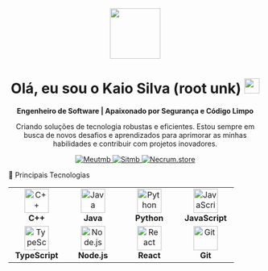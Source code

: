 <div align="center">
<img src="https://media.giphy.com/media/v1.Y2lkPTc5MGI3NjExZzRzZGR3c2Z4eGd6dGNkeW53a29tZXJzN3B0cGFsN2Y0Z3g4c3ZpZCZlcD12MV9pbnRlcm5hbF9naWZfYnlfaWQmY3Q9Zw/3oKIPnAiaMCws8nOsE/giphy.gif" width="100" />
</div>

<h1 align="center">
Olá, eu sou o Kaio Silva (root unk)
<img src="https://media.giphy.com/media/hvRJCLFzcasrR4ia7z/giphy.gif" width="30px"/>
</h1>

<p align="center">
<strong>Engenheiro de Software | Apaixonado por Segurança e Código Limpo</strong>
</p>

<p align="center">
Criando soluções de tecnologia robustas e eficientes. Estou sempre em busca de novos desafios e aprendizados para aprimorar as minhas habilidades e contribuir com projetos inovadores.
</p>

<p align="center">
<a href="https://meutmb.com" target="_blank">
<img src="https://img.shields.io/badge/Meutmb-3B82F6?style=for-the-badge" alt="Meutmb"/>
</a>
<a href="https://sitmb.com" target="_blank">
<img src="https://img.shields.io/badge/Sitmb-10B981?style=for-the-badge" alt="Sitmb"/>
</a>
<a href="https://necrum.store" target="_blank">
<img src="https://img.shields.io/badge/Necrum.store-EF4444?style=for-the-badge&logo=shopping-cart&logoColor=white" alt="Necrum.store"/>
</a>
</p>

🚀 Principais Tecnologias
<table align="center">
<tbody>
<tr>
<td align="center" width="96">
<img src="https://cdn.jsdelivr.net/gh/devicons/devicon@latest/icons/cplusplus/cplusplus-original.svg" width="48" height="48" alt="C++" />
<br><strong>C++</strong>
</td>
<td align="center" width="96">
<img src="https://cdn.jsdelivr.net/gh/devicons/devicon@latest/icons/java/java-original.svg" width="48" height="48" alt="Java" />
<br><strong>Java</strong>
</td>
<td align="center" width="96">
<img src="https://cdn.jsdelivr.net/gh/devicons/devicon@latest/icons/python/python-original.svg" width="48" height="48" alt="Python" />
<br><strong>Python</strong>
</td>
<td align="center" width="96">
<img src="https://cdn.jsdelivr.net/gh/devicons/devicon@latest/icons/javascript/javascript-original.svg" width="48" height="48" alt="JavaScript" />
<br><strong>JavaScript</strong>
</td>
</tr>
<tr>
<td align="center" width="96">
<img src="https://cdn.jsdelivr.net/gh/devicons/devicon@latest/icons/typescript/typescript-original.svg" width="48" height="48" alt="TypeScript" />
<br><strong>TypeScript</strong>
</td>
<td align="center" width="96">
<img src="https://cdn.jsdelivr.net/gh/devicons/devicon@latest/icons/nodejs/nodejs-original.svg" width="48" height="48" alt="Node.js" />
<br><strong>Node.js</strong>
</td>
<td align="center" width="96">
<img src="https://cdn.jsdelivr.net/gh/devicons/devicon@latest/icons/react/react-original.svg" width="48" height="48" alt="React" />
<br><strong>React</strong>
</td>
<td align="center" width="96">
<img src="https://cdn.jsdelivr.net/gh/devicons/devicon@latest/icons/git/git-original.svg" width="48" height="48" alt="Git" />
<br><strong>Git</strong>
</td>
</tr>
</tbody>
</table>
